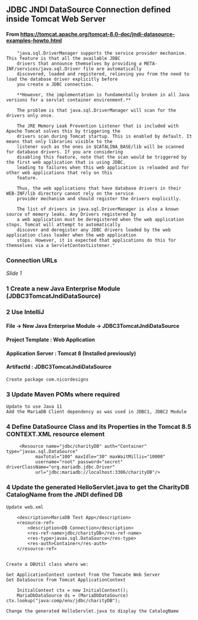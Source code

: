## JDBC JNDI DataSource Connection defined inside Tomcat Web Server

#### From https://tomcat.apache.org/tomcat-8.0-doc/jndi-datasource-examples-howto.html

        "java.sql.DriverManager supports the service provider mechanism. This feature is that all the available JDBC 
        drivers that announce themselves by providing a META-INF/services/java.sql.Driver file are automatically 
        discovered, loaded and registered, relieving you from the need to load the database driver explicitly before 
        you create a JDBC connection. 

        **However, the implementation is fundamentally broken in all Java versions for a servlet container environment.** 

        The problem is that java.sql.DriverManager will scan for the drivers only once.

        The JRE Memory Leak Prevention Listener that is included with Apache Tomcat solves this by triggering the
        drivers scan during Tomcat startup. This is enabled by default. It means that only libraries visible to the 
        listener such as the ones in $CATALINA_BASE/lib will be scanned for database drivers. If you are considering 
        disabling this feature, note that the scan would be triggered by the first web application that is using JDBC, 
        leading to failures when this web application is reloaded and for other web applications that rely on this 
        feature.

        Thus, the web applications that have database drivers in their WEB-INF/lib directory cannot rely on the service 
        provider mechanism and should register the drivers explicitly.

        The list of drivers in java.sql.DriverManager is also a known source of memory leaks. Any Drivers registered by 
        a web application must be deregistered when the web application stops. Tomcat will attempt to automatically 
        discover and deregister any JDBC drivers loaded by the web application class loader when the web application 
        stops. However, it is expected that applications do this for themselves via a ServletContextListener."

### Connection URLs

_Slide 1_

### 1 Create a new Java Enterprise Module (JDBC3TomcatJndiDataSource)

### 2 Use IntelliJ

#### File -> New Java Enterprise Module -> JDBC3TomcatJndiDataSource

#### Project Template : Web Application

#### Application Server : Tomcat 8 (Installed previously)

#### ArtifactId : JDBC3TomcatJndiDataSource

    Create package com.nicordesigns

### 3 Update Maven POMs where required

    Update to use Java 11
    Add the MariaDB Client dependency as was used in JDBC1, JDBC2 Module

### 4 Define DataSource Class and its Properties in the Tomcat 8.5 CONTEXT.XML resource element

         <Resource name="jdbc/charityDB" auth="Container" type="javax.sql.DataSource"
               maxTotal="100" maxIdle="30" maxWaitMillis="10000"
               username="root" password="secret" driverClassName="org.mariadb.jdbc.Driver"
               url="jdbc:mariadb://localhost:3306/charityDB"/>

### 4 Update the generated HelloServlet.java to get the CharityDB CatalogName from the JNDI defined DB

    Update web.xml

        <description>MariaDB Test App</description>
        <resource-ref>
            <description>DB Connection</description>
            <res-ref-name>jdbc/charityDB</res-ref-name>
            <res-type>javax.sql.DataSource</res-type>
            <res-auth>Container</res-auth>
        </resource-ref>
    
    
    Create a DBUtil class where we:

    Get ApplicationContext context from the Tomcate Web Server
    Get DataSource from Tomcat ApplicationContext
        
        InitialContext ctx = new InitialContext();
        MariaDbDataSource ds = (MariaDbDataSource) ctx.lookup("java:comp/env/jdbc/charityDB");
			
    Change the generated HelloServlet.java to display the CatalogName
    
    
     
        

        
    
    



